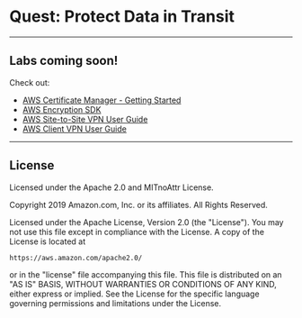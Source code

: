 ﻿# Quest: Protect Data in Transit

***

## Labs coming soon!

Check out:

* [AWS Certificate Manager - Getting Started](https://docs.aws.amazon.com/acm/latest/userguide/gs.html)
* [AWS Encryption SDK](https://docs.aws.amazon.com/encryption-sdk/latest/developer-guide/introduction.html)
* [AWS Site-to-Site VPN User Guide](https://docs.aws.amazon.com/vpn/latest/s2svpn/index.html)
* [AWS Client VPN User Guide](https://docs.aws.amazon.com/vpn/latest/clientvpn-user/index.html)

***

## License
Licensed under the Apache 2.0 and MITnoAttr License. 

Copyright 2019 Amazon.com, Inc. or its affiliates. All Rights Reserved.

Licensed under the Apache License, Version 2.0 (the "License"). You may not use this file except in compliance with the License. A copy of the License is located at

    https://aws.amazon.com/apache2.0/

or in the "license" file accompanying this file. This file is distributed on an "AS IS" BASIS, WITHOUT WARRANTIES OR CONDITIONS OF ANY KIND, either express or implied. See the License for the specific language governing permissions and limitations under the License.
